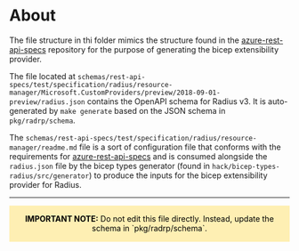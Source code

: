 # About

The file structure in thi folder mimics the structure found in the [azure-rest-api-specs](https://github.com/Azure/azure-rest-api-specs) repository for the purpose of generating the bicep extensibility provider.

The file located at `schemas/rest-api-specs/test/specification/radius/resource-manager/Microsoft.CustomProviders/preview/2018-09-01-preview/radius.json` contains the OpenAPI schema for Radius v3. It is auto-generated by `make generate` based on the JSON schema in `pkg/radrp/schema`.

The `schemas/rest-api-specs/test/specification/radius/resource-manager/readme.md` file is a sort of configuration file that conforms with the requirements for [azure-rest-api-specs](https://github.com/Azure/azure-rest-api-specs) and is consumed alongside the `radius.json` file by the bicep types generator (found in `hack/bicep-types-radius/src/generator`) to produce the inputs for the bicep extensibility provider for Radius.

---

<div class="warning" style='padding:0.1em; background-color:#FEEFB3; color:black'>
<span>
<p style='margin-top:1em; text-align:center'>
<b>IMPORTANT NOTE:</b> Do not edit this file directly. Instead, update the schema in `pkg/radrp/schema`.</p>

</span>
</div>
